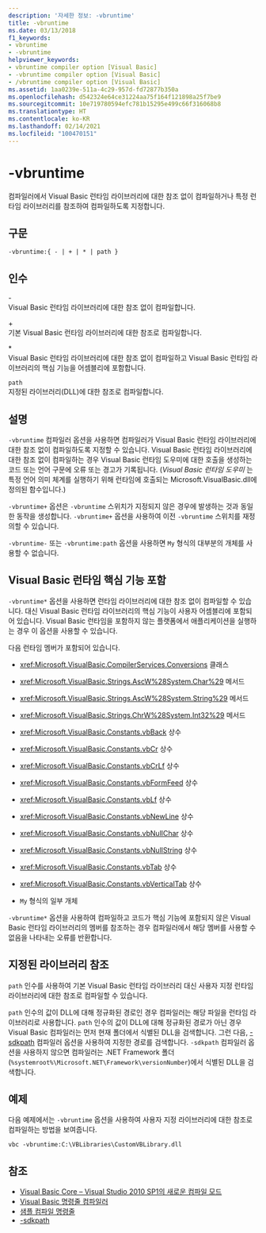 ```yaml
---
description: '자세한 정보: -vbruntime'
title: -vbruntime
ms.date: 03/13/2018
f1_keywords:
- vbruntime
- -vbruntime
helpviewer_keywords:
- vbruntime compiler option [Visual Basic]
- -vbruntime compiler option [Visual Basic]
- /vbruntime compiler option [Visual Basic]
ms.assetid: 1aa0239e-511a-4c29-957d-fd72877b350a
ms.openlocfilehash: d542324e64ce31224aa75f164f121898a25f7be9
ms.sourcegitcommit: 10e719780594efc781b15295e499c66f316068b8
ms.translationtype: HT
ms.contentlocale: ko-KR
ms.lasthandoff: 02/14/2021
ms.locfileid: "100470151"
---
```

# <a name="-vbruntime"></a>-vbruntime

컴파일러에서 Visual Basic 런타임 라이브러리에 대한 참조 없이 컴파일하거나 특정 런타임 라이브러리를 참조하여 컴파일하도록 지정합니다.  
  
## <a name="syntax"></a>구문  
  
```console  
-vbruntime:{ - | + | * | path }  
```  
  
## <a name="arguments"></a>인수  

 \-  
 Visual Basic 런타임 라이브러리에 대한 참조 없이 컴파일합니다.  
  
 \+  
 기본 Visual Basic 런타임 라이브러리에 대한 참조로 컴파일합니다.  
  
 \*  
 Visual Basic 런타임 라이브러리에 대한 참조 없이 컴파일하고 Visual Basic 런타임 라이브러리의 핵심 기능을 어셈블리에 포함합니다.  
  
 `path`  
 지정된 라이브러리(DLL)에 대한 참조로 컴파일합니다.  
  
## <a name="remarks"></a>설명  

 `-vbruntime` 컴파일러 옵션을 사용하면 컴파일러가 Visual Basic 런타임 라이브러리에 대한 참조 없이 컴파일하도록 지정할 수 있습니다. Visual Basic 런타임 라이브러리에 대한 참조 없이 컴파일하는 경우 Visual Basic 런타임 도우미에 대한 호출을 생성하는 코드 또는 언어 구문에 오류 또는 경고가 기록됩니다. (*Visual Basic 런타임 도우미* 는 특정 언어 의미 체계를 실행하기 위해 런타임에 호출되는 Microsoft.VisualBasic.dll에 정의된 함수입니다.)  
  
 `-vbruntime+` 옵션은 `-vbruntime` 스위치가 지정되지 않은 경우에 발생하는 것과 동일한 동작을 생성합니다. `-vbruntime+` 옵션을 사용하여 이전 `-vbruntime` 스위치를 재정의할 수 있습니다.  
  
 `-vbruntime-` 또는 `-vbruntime:path` 옵션을 사용하면 `My` 형식의 대부분의 개체를 사용할 수 없습니다.  
  
## <a name="embedding-visual-basic-runtime-core-functionality"></a>Visual Basic 런타임 핵심 기능 포함  

 `-vbruntime*` 옵션을 사용하면 런타임 라이브러리에 대한 참조 없이 컴파일할 수 있습니다. 대신 Visual Basic 런타임 라이브러리의 핵심 기능이 사용자 어셈블리에 포함되어 있습니다. Visual Basic 런타임을 포함하지 않는 플랫폼에서 애플리케이션을 실행하는 경우 이 옵션을 사용할 수 있습니다.  
  
 다음 런타임 멤버가 포함되어 있습니다.  
  
- <xref:Microsoft.VisualBasic.CompilerServices.Conversions> 클래스  
  
- <xref:Microsoft.VisualBasic.Strings.AscW%28System.Char%29> 메서드  
  
- <xref:Microsoft.VisualBasic.Strings.AscW%28System.String%29> 메서드  
  
- <xref:Microsoft.VisualBasic.Strings.ChrW%28System.Int32%29> 메서드  
  
- <xref:Microsoft.VisualBasic.Constants.vbBack> 상수  
  
- <xref:Microsoft.VisualBasic.Constants.vbCr> 상수  
  
- <xref:Microsoft.VisualBasic.Constants.vbCrLf> 상수  
  
- <xref:Microsoft.VisualBasic.Constants.vbFormFeed> 상수  
  
- <xref:Microsoft.VisualBasic.Constants.vbLf> 상수  
  
- <xref:Microsoft.VisualBasic.Constants.vbNewLine> 상수  
  
- <xref:Microsoft.VisualBasic.Constants.vbNullChar> 상수  
  
- <xref:Microsoft.VisualBasic.Constants.vbNullString> 상수  
  
- <xref:Microsoft.VisualBasic.Constants.vbTab> 상수  
  
- <xref:Microsoft.VisualBasic.Constants.vbVerticalTab> 상수  
  
- `My` 형식의 일부 개체  
  
 `-vbruntime*` 옵션을 사용하여 컴파일하고 코드가 핵심 기능에 포함되지 않은 Visual Basic 런타임 라이브러리의 멤버를 참조하는 경우 컴파일러에서 해당 멤버를 사용할 수 없음을 나타내는 오류를 반환합니다.  
  
## <a name="referencing-a-specified-library"></a>지정된 라이브러리 참조  

 `path` 인수를 사용하여 기본 Visual Basic 런타임 라이브러리 대신 사용자 지정 런타임 라이브러리에 대한 참조로 컴파일할 수 있습니다.  
  
 `path` 인수의 값이 DLL에 대해 정규화된 경로인 경우 컴파일러는 해당 파일을 런타임 라이브러리로 사용합니다. `path` 인수의 값이 DLL에 대해 정규화된 경로가 아닌 경우 Visual Basic 컴파일러는 먼저 현재 폴더에서 식별된 DLL을 검색합니다. 그런 다음, [-sdkpath](sdkpath.md) 컴파일러 옵션을 사용하여 지정한 경로를 검색합니다. `-sdkpath` 컴파일러 옵션을 사용하지 않으면 컴파일러는 .NET Framework 폴더(`%systemroot%\Microsoft.NET\Framework\versionNumber`)에서 식별된 DLL을 검색합니다.  
  
## <a name="example"></a>예제  

 다음 예제에서는 `-vbruntime` 옵션을 사용하여 사용자 지정 라이브러리에 대한 참조로 컴파일하는 방법을 보여줍니다.  
  
```console
vbc -vbruntime:C:\VBLibraries\CustomVBLibrary.dll  
```  
  
## <a name="see-also"></a>참조

- [Visual Basic Core – Visual Studio 2010 SP1의 새로운 컴파일 모드](https://devblogs.microsoft.com/vbteam/vb-core-new-compilation-mode-in-visual-studio-2010-sp1/)
- [Visual Basic 명령줄 컴파일러](index.md)
- [샘플 컴파일 명령줄](sample-compilation-command-lines.md)
- [-sdkpath](sdkpath.md)
